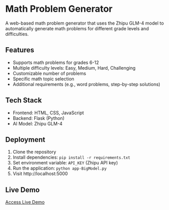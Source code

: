# Math Problem Generator

A web-based math problem generator that uses the Zhipu GLM-4 model to automatically generate math problems for different grade levels and difficulties.

## Features

- Supports math problems for grades 6-12
- Multiple difficulty levels: Easy, Medium, Hard, Challenging
- Customizable number of problems
- Specific math topic selection
- Additional requirements (e.g., word problems, step-by-step solutions)

## Tech Stack

- Frontend: HTML, CSS, JavaScript
- Backend: Flask (Python)
- AI Model: Zhipu GLM-4

## Deployment

1. Clone the repository
2. Install dependencies: `pip install -r requirements.txt`
3. Set environment variable: `API_KEY` (Zhipu API key)
4. Run the application: `python app-BigModel.py`
5. Visit http://localhost:5000

## Live Demo

[Access Live Demo](your-render-deployment-url)
